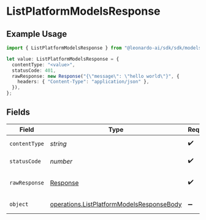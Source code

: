 # ListPlatformModelsResponse

## Example Usage

```typescript
import { ListPlatformModelsResponse } from "@leonardo-ai/sdk/sdk/models/operations";

let value: ListPlatformModelsResponse = {
  contentType: "<value>",
  statusCode: 401,
  rawResponse: new Response("{\"message\": \"hello world\"}", {
    headers: { "Content-Type": "application/json" },
  }),
};
```

## Fields

| Field                                                                                                         | Type                                                                                                          | Required                                                                                                      | Description                                                                                                   |
| ------------------------------------------------------------------------------------------------------------- | ------------------------------------------------------------------------------------------------------------- | ------------------------------------------------------------------------------------------------------------- | ------------------------------------------------------------------------------------------------------------- |
| `contentType`                                                                                                 | *string*                                                                                                      | :heavy_check_mark:                                                                                            | HTTP response content type for this operation                                                                 |
| `statusCode`                                                                                                  | *number*                                                                                                      | :heavy_check_mark:                                                                                            | HTTP response status code for this operation                                                                  |
| `rawResponse`                                                                                                 | [Response](https://developer.mozilla.org/en-US/docs/Web/API/Response)                                         | :heavy_check_mark:                                                                                            | Raw HTTP response; suitable for custom response parsing                                                       |
| `object`                                                                                                      | [operations.ListPlatformModelsResponseBody](../../../sdk/models/operations/listplatformmodelsresponsebody.md) | :heavy_minus_sign:                                                                                            | Responses for GET /api/rest/v1/platformModels                                                                 |